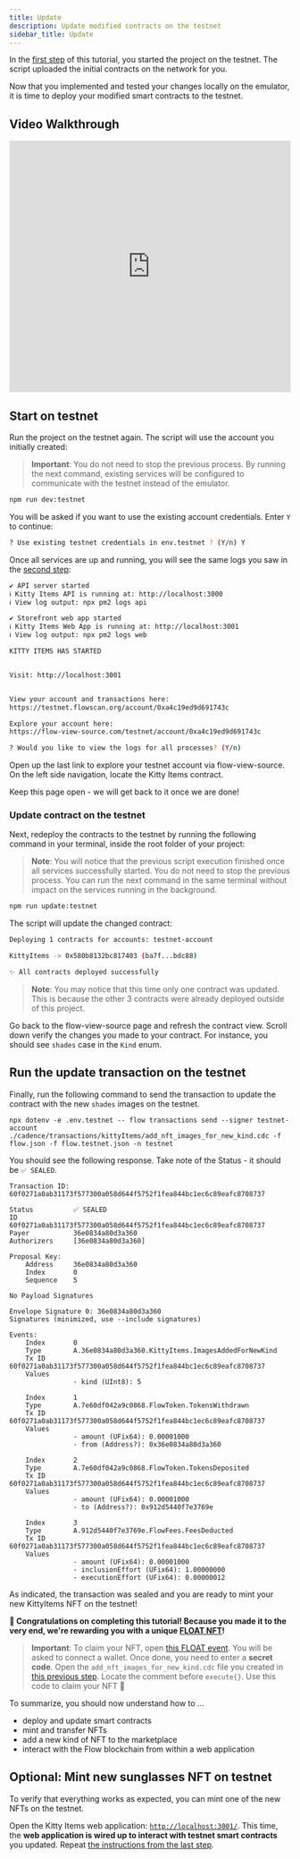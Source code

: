 ```yaml
---
title: Update
description: Update modified contracts on the testnet
sidebar_title: Update
---
```


In the [first step](/kitty-items/start/) of this tutorial, you started the project on the testnet. The script uploaded the initial contracts on the network for you.

Now that you implemented and tested your changes locally on the emulator, it is time to deploy your modified smart contracts to the testnet.

## Video Walkthrough

<iframe width="100%" height="450" src="https://www.youtube.com/embed/v-r1Ucg8hHk" title="YouTube video player" frameborder="0" allow="accelerometer; autoplay; clipboard-write; encrypted-media; gyroscope; picture-in-picture" allowfullscreen></iframe>

## Start on testnet

Run the project on the testnet again. The script will use the account you initially created:

> **Important**: You do not need to stop the previous process. By running the next command, existing services will be configured to communicate with the testnet instead of the emulator.

```sh
npm run dev:testnet
```

You will be asked if you want to use the existing account credentials. Enter `Y` to continue:

```sh
? Use existing testnet credentials in env.testnet ? (Y/n) Y
```

Once all services are up and running, you will see the same logs you saw in the [second step](/kitty-items/start/):

```sh
✔ API server started
ℹ Kitty Items API is running at: http://localhost:3000
ℹ View log output: npx pm2 logs api

✔ Storefront web app started
ℹ Kitty Items Web App is running at: http://localhost:3001
ℹ View log output: npx pm2 logs web

KITTY ITEMS HAS STARTED


Visit: http://localhost:3001


View your account and transactions here:
https://testnet.flowscan.org/account/0xa4c19ed9d691743c

Explore your account here:
https://flow-view-source.com/testnet/account/0xa4c19ed9d691743c

? Would you like to view the logs for all processes? (Y/n)
```

Open up the last link to explore your testnet account via flow-view-source. On the left side navigation, locate the Kitty Items contract.

Keep this page open - we will get back to it once we are done!

### Update contract on the testnet

Next, redeploy the contracts to the testnet by running the following command in your terminal, inside the root folder of your project:

> **Note**: You will notice that the previous script execution finished once all services successfully started. You do not need to stop the previous process. You can run the next command in the same terminal without impact on the services running in the background.

```sh
npm run update:testnet
```

The script will update the changed contract:

```sh
Deploying 1 contracts for accounts: testnet-account

KittyItems -> 0x580b8132bc817403 (ba7f...bdc88)

✨ All contracts deployed successfully
```

> **Note**: You may notice that this time only one contract was updated. This is because the other 3 contracts were already deployed outside of this project.

Go back to the flow-view-source page and refresh the contract view. Scroll down verify the changes you made to your contract. For instance, you should see `shades` case in the `Kind` enum.

## Run the update transaction on the testnet

Finally, run the following command to send the transaction to update the contract with the new `shades` images on the testnet.

```shell
npx dotenv -e .env.testnet -- flow transactions send --signer testnet-account ./cadence/transactions/kittyItems/add_nft_images_for_new_kind.cdc -f flow.json -f flow.testnet.json -n testnet
```

You should see the following response. Take note of the Status - it should be `✅ SEALED`.

```shell
Transaction ID: 60f0271a0ab31173f577300a058d644f5752f1fea844bc1ec6c89eafc8708737

Status          ✅ SEALED
ID              60f0271a0ab31173f577300a058d644f5752f1fea844bc1ec6c89eafc8708737
Payer           36e0834a80d3a360
Authorizers     [36e0834a80d3a360]

Proposal Key:
    Address     36e0834a80d3a360
    Index       0
    Sequence    5

No Payload Signatures

Envelope Signature 0: 36e0834a80d3a360
Signatures (minimized, use --include signatures)

Events:
    Index       0
    Type        A.36e0834a80d3a360.KittyItems.ImagesAddedForNewKind
    Tx ID       60f0271a0ab31173f577300a058d644f5752f1fea844bc1ec6c89eafc8708737
    Values
                - kind (UInt8): 5

    Index       1
    Type        A.7e60df042a9c0868.FlowToken.TokensWithdrawn
    Tx ID       60f0271a0ab31173f577300a058d644f5752f1fea844bc1ec6c89eafc8708737
    Values
                - amount (UFix64): 0.00001000
                - from (Address?): 0x36e0834a80d3a360

    Index       2
    Type        A.7e60df042a9c0868.FlowToken.TokensDeposited
    Tx ID       60f0271a0ab31173f577300a058d644f5752f1fea844bc1ec6c89eafc8708737
    Values
                - amount (UFix64): 0.00001000
                - to (Address?): 0x912d5440f7e3769e

    Index       3
    Type        A.912d5440f7e3769e.FlowFees.FeesDeducted
    Tx ID       60f0271a0ab31173f577300a058d644f5752f1fea844bc1ec6c89eafc8708737
    Values
                - amount (UFix64): 0.00001000
                - inclusionEffort (UFix64): 1.00000000
                - executionEffort (UFix64): 0.00000012
```

As indicated, the transaction was sealed and you are ready to mint your new KittyItems NFT on the testnet!

**🎉 Congratulations on completing this tutorial! Because you made it to the very end, we're rewarding you with a unique [FLOAT NFT](https://floats.city/andrea.find/event/198577460)!**

> **Important**: To claim your NFT, open [this FLOAT event](https://floats.city/andrea.find/event/198577460). You will be asked to connect a wallet. Once done, you need to enter a **secret code**. Open the `add_nft_images_for_new_kind.cdc` file you created in [this previous step](/kitty-items/modify/#create-a-transaction-to-update-the-list-of-images-for-your-new-kind). Locate the comment before `execute{}`. Use this code to claim your NFT 🤫

To summarize, you should now understand how to ...

- deploy and update smart contracts
- mint and transfer NFTs
- add a new kind of NFT to the marketplace
- interact with the Flow blockchain from within a web application

## Optional: Mint new sunglasses NFT on testnet

To verify that everything works as expected, you can mint one of the new NFTs on the testnet.

Open the Kitty Items web application: [`http://localhost:3001/`](http://localhost:3001/). This time, the **web application is wired up to interact with testnet smart contracts** you updated. Repeat [the instructions from the last step](/kitty-items/modify/#mint-new-sunglasses-nft).
